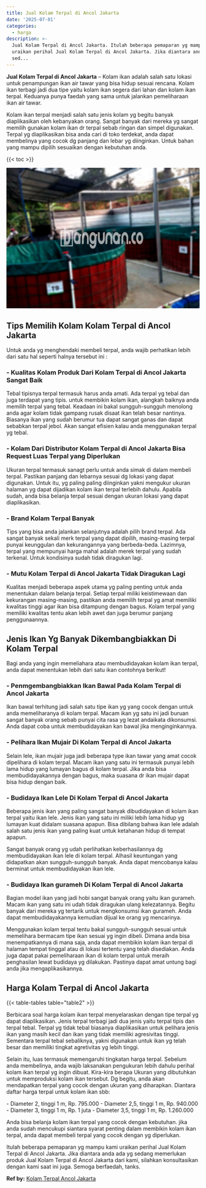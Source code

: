 ```yaml
---
title: Jual Kolam Terpal di Ancol Jakarta
date: '2025-07-01'
categories:
  - harga
description: >-
  Jual Kolam Terpal di Ancol Jakarta. Itulah beberapa pemaparan yg mampu kami
  uraikan perihal Jual Kolam Terpal di Ancol Jakarta. Jika diantara anda ada yg
  sed...
---
```


**Jual Kolam Terpal di Ancol Jakarta** – Kolam ikan adalah salah satu lokasi untuk penampungan ikan air tawar yang bisa hidup sesuai rencana. Kolam ikan terbagi jadi dua tipe yaitu kolam ikan segera dari lahan dan kolam ikan terpal. Keduanya punya faedah yang sama untuk jalankan pemeliharaan ikan air tawar.

Kolam ikan terpal menjadi salah satu jenis kolam yg begitu banyak diaplikasikan oleh kebanyakan orang. Sangat banyak dari mereka yg sangat memilih gunakan kolam ikan dr terpal sebab ringan dan simpel digunakan. Terpal yg diaplikasikan bisa anda cari di toko terdekat, anda dapat membelinya yang cocok dg panjang dan lebar yg diinginkan. Untuk bahan yang mampu dipilih sesuaikan dengan kebutuhan anda.

{{< toc >}}

![Jual Kolam Terpal di Ancol Jakarta](/images/jual-kolam-terpal-44.png)

## Tips Memilih Kolam Kolam Terpal di Ancol Jakarta

Untuk anda yg menghendaki membeli terpal, anda wajib perhatikan lebih dari satu hal seperti halnya tersebut ini :

### \- Kualitas Kolam Produk Dari Kolam Terpal di Ancol Jakarta Sangat Baik

Tebal tipisnya terpal termasuk harus anda amati. Ada terpal yg tebal dan juga terdapat yang tipis. untuk membikin kolam ikan, alangkah baiknya anda memilih terpal yang tebal. Keadaan ini bakal sungguh-sungguh menolong anda agar kolam tidak gampang rusak disaat ikan telah besar nantinya. Biasanya ikan yang sudah berumur tua dapat sangat ganas dan dapat sebabkan terpal jebol. Akan sangat efisien kalau anda menggunakan terpal yg tebal.

### \- Kolam Dari Distributor Kolam Terpal di Ancol Jakarta Bisa Request Luas Terpal yang Diperlukan

Ukuran terpal termasuk sanagt perlu untuk anda simak di dalam membeli terpal. Pastikan panjang dan lebarnya sesuai dg lokasi yang dapat digunakan. Untuk itu, yg paling paling diinginkan yakni mengukur ukuran halaman yg dapat dijadikan kolam ikan terpal terlebih dahulu. Apabila sudah, anda bisa belanja terpal sesuai dengan ukuran lokasi yang dapat diaplikasikan.

### \- Brand Kolam Terpal Banyak

Tips yang bisa anda jalankan selanjutnya adalah pilih brand terpal. Ada sangat banyak sekali merk terpal yang dapat dipilih, masing-masing terpal punyai keunggulan dan kekurangannya yang berbeda-beda. Lazimnya, terpal yang mempunyai harga mahal adalah merek terpal yang sudah terkenal. Untuk kondisinya sudah tidak diragukan lagi.

### \- Mutu Kolam Terpal di Ancol Jakarta Tidak Diragukan Lagi

Kualitas menjadi beberapa aspek utama yg paling penting untuk anda menentukan dalam belanja terpal. Setiap terpal miliki keistimewaan dan kekurangan masing-masing, pastikan anda memilih terpal yg amat memiliki kwalitas tinggi agar ikan bisa ditampung dengan bagus. Kolam terpal yang memiliki kwalitas tentu akan lebih awet dan juga berumur panjang penggunaannya.

## Jenis Ikan Yg Banyak Dikembangbiakkan Di Kolam Terpal

Bagi anda yang ingin memeliahara atau membudidayakan kolam ikan terpal, anda dapat menentukan lebih dari satu ikan contohnya berikut!

### \- Penmgembangbiakkan Ikan Bawal Pada Kolam Terpal di Ancol Jakarta

Ikan bawal terhitung jadi salah satu tipe ikan yg yang cocok dengan untuk anda memeliharanya di kolam terpal. Macam ikan yg satu ini jadi buruan sangat banyak orang sebab punyai cita rasa yg lezat andaikata dikonsumsi. Anda dapat coba untuk membudidayakan kan bawal jika menginginkannya.

### \- Pelihara Ikan Mujair Di Kolam Terpal di Ancol Jakarta

Selain lele, ikan mujair juga jadi beberapa type ikan tawar yang amat cocok dipelihara di kolam terpal. Macam ikan yang satu ini termasuk punyai lebih lama hidup yang lumayan bagus di kolam terpal. Jika anda bisa membudidayakannya dengan bagus, maka suasana dr ikan mujair dapat bisa hidup dengan baik.

### \- Budidaya Ikan Lele Di Kolam Terpal di Ancol Jakarta

Beberapa jenis ikan yang paling sangat banyak dibudidayakan di kolam ikan terpal yaitu ikan lele. Jenis ikan yang satu ini miliki lebih lama hidup yg lumayan kuat didalam suasana apapun. Bisa dibilang bahwa ikan lele adalah salah satu jenis ikan yang paling kuat untuk ketahanan hidup di tempat apapun.

Sangat banyak orang yg udah perlihatkan keberhasilannya dg membudidayakan ikan lele di kolam terpal. Alhasil keuntungan yang didapatkan akan sungguh-sungguh banyak. Anda dapat mencobanya kalau berminat untuk membudidayakan ikan lele.

### \- Budidaya Ikan gurameh Di Kolam Terpal di Ancol Jakarta

Bagian model ikan yang jadi hobi sangat banyak orang yaitu ikan gurameh. Macam ikan yang satu ini udah tidak diragukan ulang kelezatannya. Begitu banyak dari mereka yg tertarik untuk mengkonsumsi ikan gurameh. Anda dapat membudidayakannya kemudian dijual ke orang yg mencarinya.

Menggunakan kolam terpal tentu bakal sungguh-sungguh sesuai untuk memelihara bermacam tipe ikan sesuai yg ingin dibeli. Dimana anda bisa menempatkannya di mana saja, anda dapat membikin kolam ikan terpal di halaman tempat tinggal atau di lokasi tertentu yang telah disediakan. Anda juga dapat pakai pemeliharaan ikan di kolam terpal untuk meraih penghasilan lewat budidaya yg dilakukan. Pastinya dapat amat untung bagi anda jika mengaplikasikannya.

## Harga Kolam Terpal di Ancol Jakarta

{{< table-tables table="table2" >}}

Berbicara soal harga kolam ikan terpal menyelaraskan dengan tipe terpal yg dapat diaplikasikan. Jenis terpal terbagi jadi dua jenis yaitu terpal tipis dan terpal tebal. Terpal yg tidak tebal biasanya diaplikasikan untuk pelihara jenis ikan yang masih kecil dan ikan yang tidak memiliki agresivitas tinggi. Sementara terpal tebal sebaliknya, yakni digunakan untuk ikan yg telah besar dan memiliki tingkat agretivitas yg lebih tinggi.

Selain itu, luas termasuk memengaruhi tingkatan harga terpal. Sebelum anda membelinya, anda wajib laksanakan pengukuran lebih dahulu perihal kolam ikan terpal yg ingin dibuat. Kira-kira berapa Ukuran yang dibutuhkan untuk memproduksi kolam ikan tersebut. Dg begitu, anda akan mendapatkan terpal yang cocok dengan ukuran yang diharapkan. Diantara daftar harga terpal untuk kolam ikan sbb:

\- Diameter 2, tinggi 1 m, Rp. 795.000 - Diameter 2,5, tinggi 1 m, Rp. 940.000 - Diameter 3, tinggi 1 m, Rp. 1 juta - Diameter 3,5, tinggi 1 m, Rp. 1.260.000

Anda bisa belanja kolam ikan terpal yang cocok dengan kebutuhan. jika anda sudah mencukupi siantara syarat penting dalam membikin kolam ikan terpal, anda dapat membeli terpal yang cocok dengan yg diperlukan.

Itulah beberapa pemaparan yg mampu kami uraikan perihal Jual Kolam Terpal di Ancol Jakarta. Jika diantara anda ada yg sedang memerlukan produk Jual Kolam Terpal di Ancol Jakarta dari kami, silahkan konsultasikan dengan kami saat ini juga. Semoga berfaedah, tanks.

**Ref by:** [Kolam Terpal Ancol Jakarta](https://id.wikipedia.org/wiki/Kolam)
